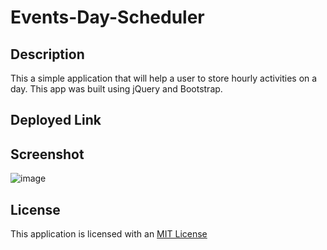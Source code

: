 # Events-Day-Scheduler
## Description
This a simple application that will help a user to store hourly activities on a day. This app was built using jQuery and Bootstrap.

## Deployed Link


## Screenshot

![image](https://user-images.githubusercontent.com/78886789/148139223-99fd98a7-b343-4b69-95a6-01b01c56de14.png)



## License

This application is licensed with an [MIT License](./LICENSE)


